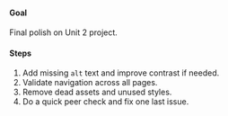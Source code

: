 #### Goal

Final polish on Unit 2 project.

#### Steps

1. Add missing `alt` text and improve contrast if needed.
2. Validate navigation across all pages.
3. Remove dead assets and unused styles.
4. Do a quick peer check and fix one last issue.
